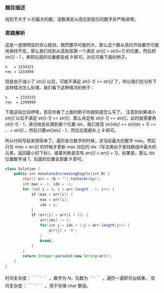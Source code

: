 ### 题目描述

找到不大于 n 的最大的数，该数满足从高位到低位的数字非严格递增。


### 思路解析

这是一道很明显的贪心题目。既然要尽可能的大，那么这个数从高位开始要尽可能地保持不变。那么我们找到从高到低第一个满足 *str[i] > str[i+1]* 的位置，然后把 *str[i] - 1* ，再把后面的位置都变成 *9* 即可。对应可看下面的例子。

```
n   = 1234321
res = 1233999
```

但是由于减小了 *str[i]* 以后，可能不满足 *str[i-1] <= str[i]* 了，所以我们在分析下这种情况怎么处理。我们看下这种情况的例子：

```
n    = 2333332
res  = 2299999
```

下面这段比较啰嗦，其实你看了上面的例子你就知道怎么写了。
注意到如果减小 *str[i]* 以后不满足 *str[i-1] <= str[i]*，那么肯定有 *str[i-1] == str[i]*，此时就需要再 *str[i-1] - 1*，递归地会处理到某个位置 *idx*，我们发现 *str[idx] == str[idx + 1] == ... = str[i]* 。然后只要*str[idx] - 1*，然后后面都补上 *9* 即可。

所以代码写起来很简单了。遍历各位数字的时候，求当前最大的数字 max。然后只在 *max < arr[i]* 的时候才更新 max 对应的 idx（写法类似于查找数组中最大的元素，返回最小的下标）。接着判断是否有 *arr[i] > arr[i + 1]*，如果是，那么 idx 位置数字减 *1*，后面的位置全部置 *9* 即可。

```Java []
class Solution {
    public int monotoneIncreasingDigits(int N) {
        char[] arr = (N + "").toCharArray();
        int max = -1, idx = -1;
        for (int i = 0; i < arr.length - 1; i++) {
            if (max < arr[i]) {
                max = arr[i];
                idx = i;
            }
            if (arr[i] > arr[i + 1]) {
                arr[idx] -= 1;
                for(int j = idx + 1;j < arr.length;j++) {
                    arr[j] = '9';
                }
                break;
            }
        }
        return Integer.parseInt(new String(arr));
    }
}
```

时间复杂度：![O(\logN) ](./p__O_log_N__.png) 。数字为 *N*，位数为 ![\logN ](./p__log_N_.png) 。遍历一遍即可出结果。
空间复杂度：![O(\logN) ](./p__O_log_N__.png) 。用于存储 char 数组。
